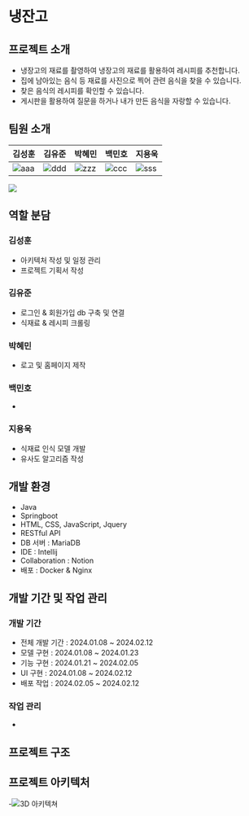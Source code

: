 # 냉잔고



## 프로젝트 소개
- 냉장고의 재료를 촬영하여 냉장고의 재료를 활용하여 레시피를 추천합니다.
- 집에 남아있는 음식 등 재료를 사진으로 찍어 관련 음식을 찾을 수 있습니다.
- 찾은 음식의 레시피를 확인할 수 있습니다.
- 게시판을 활용하여 질문을 하거나 내가 만든 음식을 자랑할 수 있습니다.

## 팀원 소개
김성훈|김유준|박혜민|백민호|지용욱
---|---|---|---|---|
![aaa](https://github.com/whitezzero/playdata_last_project/assets/142198289/8539e9ce-9e82-4a23-899a-e253ce97d1b6)|![ddd](https://github.com/whitezzero/playdata_last_project/assets/142198289/eebec280-eb91-4a03-879e-30b83475651f)|![zzz](https://github.com/whitezzero/playdata_last_project/assets/142198289/7a054b2e-b74b-40eb-bb1c-5fa2995f87cc)|![ccc](https://github.com/whitezzero/playdata_last_project/assets/142198289/6c1d6691-0970-48f7-9fb2-aacaf7108da7)|![sss](https://github.com/whitezzero/playdata_last_project/assets/142198289/71f7aea4-7453-4ee2-b002-6042238d2373)
<img src="https://capsule-render.vercel.app/api?type=모양&color=색상코드&height=높이&section=header&text=텍스트&fontSize=텍스트크기" />

## 역할 분담
### 김성훈
 - 아키텍처 작성 및 일정 관리
 - 프로젝트 기획서 작성
### 김유준
 - 로그인 & 회원가입 db 구축 및 연결
 - 식재료 & 레시피 크롤링 
### 박혜민
 - 로고 및 홈페이지 제작
### 백민호
 - 
### 지용욱
 - 식재료 인식 모델 개발
 - 유사도 알고리즘 작성

## 개발 환경
- Java
- Springboot
- HTML, CSS, JavaScript, Jquery
- RESTful API
- DB 서버 : MariaDB
- IDE : Intellij
- Collaboration : Notion
- 배포 : Docker & Nginx

## 개발 기간 및 작업 관리
 ### 개발 기간
  - 전체 개발 기간 : 2024.01.08 ~ 2024.02.12
  - 모델 구현 : 2024.01.08 ~ 2024.01.23
  - 기능 구현 : 2024.01.21 ~ 2024.02.05
  - UI 구현 : 2024.01.08 ~ 2024.02.12
  - 배포 작업 : 2024.02.05 ~ 2024.02.12
 ### 작업 관리
  -

## 프로젝트 구조

## 프로젝트 아키텍처
-![3D 아키텍쳐](https://github.com/whitezzero/playdata_last_project/assets/142198289/392a165d-3b84-4463-8eae-f14531655fa1)

